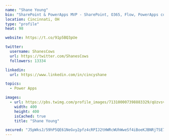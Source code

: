 ```yaml
---
name: "Shane Young"
bio: "SharePoint & PowerApps MVP - SharePoint, O365, Flow, PowerApps consulting? @PowerApps911 | Pure Snark? You found it."
location: Cincinnati, OH
type: "profile"
heat: 98

website: https://t.co/91p5BQ3pUe

twitter:
  username: ShanesCows
  url: https://twitter.com/ShanesCows
  followers: 13334

linkedin:
  url: https://www.linkedin.com/in/cincyshane

topics:
  - Power Apps

images:
  - url: https://pbs.twimg.com/profile_images/713100007398883329/qUzvsvQ3_400x400.jpg
    width: 400
    height: 400
    isCached: true
    title: "Shane Young"

secured: "J5pWksJ/59hP5QE61NeGvy2pfz4cRPIJ2tHWRcWUhWweSf4iBoeKJBNRjTSE7Yw2DFjHhH5MmL8Nz8WEjXmhuTPQr0LQybI4YRQz//IZ99i+MlKsEaavrvzBOxh4Q9uRsCX4apE+h95jhrctkxDlrO5SqdfXzMD6o2Ji97mnWdqXS3Nr3UyctpCsYgRHpAv+V9LYoX4yb1E/mvzYoP2y6rH2AxaYaCJq7m3Sfx/nXkxwtvcUK0nuoQwq/SZO5sR7HyW8KDwSYK4pCpB9NNl9hYpApbu2nFdLgC/0Ir6CFlzLEQ12bx1QANXP5IE8GJYp+OvAecAtL5RI+pxK8RY1CrWaGMO+f7GWtu2QAUVvG6r9f2X0/axDd7fsOuh12iRBj09jk1DasRJlYECDBRU+pGQO7MmfYOP59nOkCcR8ANY=;bmPrUqhLG0s95OOnKvmMaA=="
---
```


